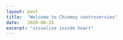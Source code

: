 ```yaml
---
layout: post
title:  "Welcome to Chinmoy controversies"
date:   2020-06-25
excerpt: "visualise inside heart"
---
```

